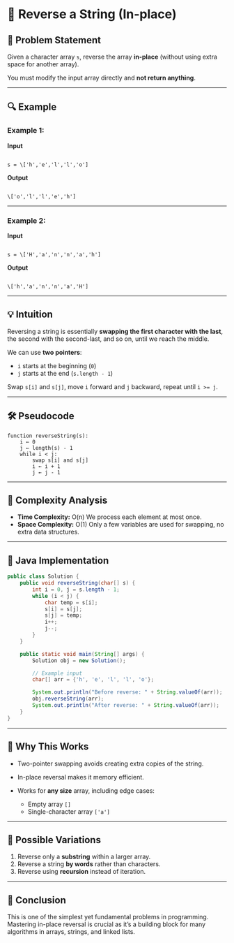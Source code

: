 
# 🔄 Reverse a String (In-place)

## 📌 Problem Statement
Given a character array `s`, reverse the array **in-place** (without using extra space for another array).

You must modify the input array directly and **not return anything**.

---

## 🔍 Example

### Example 1:
**Input**  
```

s = \['h','e','l','l','o']

```
**Output**  
```

\['o','l','l','e','h']

```

---

### Example 2:
**Input**  
```

s = \['H','a','n','n','a','h']

```
**Output**  
```

\['h','a','n','n','a','H']

````

---

## 💡 Intuition
Reversing a string is essentially **swapping the first character with the last**,  
the second with the second-last, and so on, until we reach the middle.

We can use **two pointers**:
- `i` starts at the beginning (`0`)
- `j` starts at the end (`s.length - 1`)

Swap `s[i]` and `s[j]`, move `i` forward and `j` backward, repeat until `i >= j`.

---

## 🛠 Pseudocode
```plaintext
function reverseString(s):
    i ← 0
    j ← length(s) - 1
    while i < j:
        swap s[i] and s[j]
        i ← i + 1
        j ← j - 1
````

---

## 🧮 Complexity Analysis

* **Time Complexity:** O(n)
  We process each element at most once.
* **Space Complexity:** O(1)
  Only a few variables are used for swapping, no extra data structures.

---

## 📄 Java Implementation

```java
public class Solution {
    public void reverseString(char[] s) {
        int i = 0, j = s.length - 1;
        while (i < j) {
            char temp = s[i];
            s[i] = s[j];
            s[j] = temp;
            i++;
            j--;
        }
    }

    public static void main(String[] args) {
        Solution obj = new Solution();

        // Example input
        char[] arr = {'h', 'e', 'l', 'l', 'o'};

        System.out.println("Before reverse: " + String.valueOf(arr));
        obj.reverseString(arr);
        System.out.println("After reverse: " + String.valueOf(arr));
    }
}
```

---

## 📌 Why This Works

* Two-pointer swapping avoids creating extra copies of the string.
* In-place reversal makes it memory efficient.
* Works for **any size** array, including edge cases:

  * Empty array `[]`
  * Single-character array `['a']`

---

## 🔄 Possible Variations

1. Reverse only a **substring** within a larger array.
2. Reverse a string **by words** rather than characters.
3. Reverse using **recursion** instead of iteration.

---

## 🎯 Conclusion

This is one of the simplest yet fundamental problems in programming.
Mastering in-place reversal is crucial as it’s a building block for many algorithms in arrays, strings, and linked lists.

```
